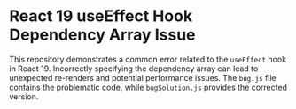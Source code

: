 # React 19 useEffect Hook Dependency Array Issue

This repository demonstrates a common error related to the `useEffect` hook in React 19.  Incorrectly specifying the dependency array can lead to unexpected re-renders and potential performance issues. The `bug.js` file contains the problematic code, while `bugSolution.js` provides the corrected version.